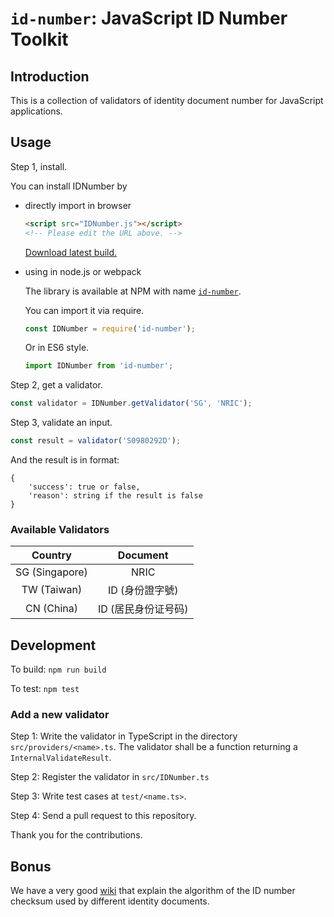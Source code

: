 `id-number`: JavaScript ID Number Toolkit
=========================================

## Introduction

This is a collection of validators of identity document number
for JavaScript applications.

## Usage

Step 1, install.

You can install IDNumber by

* directly import in browser

  ```html
  <script src="IDNumber.js"></script>
  <!-- Please edit the URL above. -->
  ```
  
  [Download latest build.](https://raw.githubusercontent.com/imdreamrunner/js-id-number/master/dist/bin/IDNumber.js)
  
* using in node.js or webpack

  The library is available at NPM with name [`id-number`](https://www.npmjs.com/package/id-number).
  
  You can import it via require.
  
  ```javascript
  const IDNumber = require('id-number');
  ```
  
  Or in ES6 style.
  
  
  ```javascript
  import IDNumber from 'id-number';
  ```
  
Step 2, get a validator.

```javascript
const validator = IDNumber.getValidator('SG', 'NRIC');
```

Step 3, validate an input.

```javascript
const result = validator('S0980292D');
```

And the result is in format:

```
{
    'success': true or false,
    'reason': string if the result is false
}
```

### Available Validators

| Country | Document |
|:-------:|:--------:|
| SG (Singapore) | NRIC |
| TW (Taiwan) | ID (身份證字號) |
| CN (China) | ID (居民身份证号码) |


## Development

To build: `npm run build`

To test: `npm test`

### Add a new validator

Step 1: Write the validator in TypeScript in the directory `src/providers/<name>.ts`. 
The validator shall be a function returning a `InternalValidateResult`.

Step 2: Register the validator in `src/IDNumber.ts`

Step 3: Write test cases at `test/<name.ts>`.

Step 4: Send a pull request to this repository.

Thank you for the contributions.

## Bonus

We have a very good [wiki](https://github.com/imdreamrunner/js-id-number/wiki)
that explain the algorithm of the ID number checksum used by different 
identity documents.

